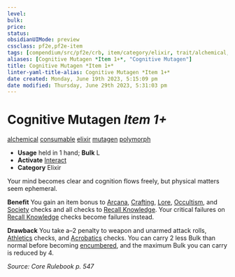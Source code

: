 ```yaml
---
level:
bulk:
price:
status:
obsidianUIMode: preview
cssclass: pf2e,pf2e-item
tags: [compendium/src/pf2e/crb, item/category/elixir, trait/alchemical, trait/consumable, trait/elixir, trait/mutagen, trait/polymorph]
aliases: [Cognitive Mutagen *Item 1+*, "Cognitive Mutagen"]
title: Cognitive Mutagen *Item 1+*
linter-yaml-title-alias: Cognitive Mutagen *Item 1+*
date created: Monday, June 19th 2023, 5:15:09 pm
date modified: Thursday, June 29th 2023, 5:31:03 pm
---
```


# Cognitive Mutagen *Item 1+*

[alchemical](rules/traits/alchemical.md) [consumable](rules/traits/consumable.md) [elixir](rules/traits/elixir.md) [mutagen](rules/traits/mutagen.md) [polymorph](rules/traits/polymorph.md)  

- **Usage** held in 1 hand; **Bulk** L
- **Activate** [Interact](rules/actions/interact.md)
- **Category** Elixir

Your mind becomes clear and cognition flows freely, but physical matters seem ephemeral.

**Benefit** You gain an item bonus to [Arcana](compendium/skills.md#Arcana), [Crafting](compendium/skills.md#Crafting), [Lore](compendium/skills.md#Lore), [Occultism](compendium/skills.md#Occultism), and [Society](compendium/skills.md#Society) checks and all checks to [Recall Knowledge](rules/actions/recall-knowledge.md). Your critical failures on [Recall Knowledge](rules/actions/recall-knowledge.md) checks become failures instead.

**Drawback** You take a–2 penalty to weapon and unarmed attack rolls, [Athletics](compendium/skills.md#Athletics) checks, and [Acrobatics](compendium/skills.md#Acrobatics) checks. You can carry 2 less Bulk than normal before becoming [encumbered](rules/conditions.md#Encumbered), and the maximum Bulk you can carry is reduced by 4.

*Source: Core Rulebook p. 547*
